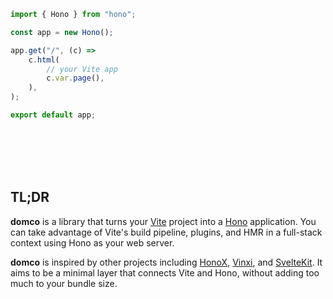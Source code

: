 ```ts
import { Hono } from "hono";

const app = new Hono();

app.get("/", (c) =>
	c.html(
		// your Vite app
		c.var.page(),
	),
);

export default app;
```

<br>
<br>
<br>
<br>

## TL;DR

**domco** is a library that turns your [Vite](https://vitejs.dev) project into a [Hono](https://hono.dev) application. You can take
advantage of Vite's build pipeline, plugins, and HMR in a full-stack
context using Hono as your web server.

**domco** is inspired by other projects including [HonoX](https://github.com/honojs/honox), [Vinxi](https://vinxi.vercel.app/), and [SvelteKit](https://kit.svelte.dev). It aims to be a minimal layer that connects Vite and Hono, without adding too much to your bundle size.
